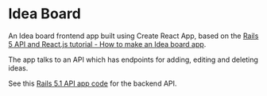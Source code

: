 # Idea Board

An Idea board frontend app built using Create React App, based on the [Rails 5 API and React.js tutorial - How to make an Idea board app](https://learnetto.com/tutorials/rails-5-api-and-react-js-tutorial-how-to-make-an-idea-board-app).

The app talks to an API which has endpoints for adding, editing and deleting ideas.

See this [Rails 5.1 API app code](https://github.com/learnetto/ideaboard-api) for the backend API.
